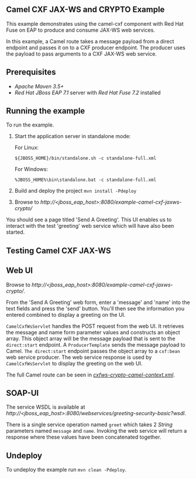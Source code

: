 Camel CXF JAX-WS and CRYPTO Example
-----------------------------------

This example demonstrates using the camel-cxf component with Red Hat Fuse on EAP to produce and consume JAX-WS web services.

In this example, a Camel route takes a message payload from a direct endpoint and passes it on to a CXF producer endpoint. The producer uses the payload to pass arguments to a CXF JAX-WS web service.

Prerequisites
-------------

* _Apache Maven 3.5+_
* _Red Hat JBoss EAP 7.1_ server with _Red Hat Fuse 7.2_ installed

Running the example
-------------------

To run the example.

1. Start the application server in standalone mode:

    For Linux:
    
    `${JBOSS_HOME}/bin/standalone.sh -c standalone-full.xml`
    
    For Windows:
    
    `%JBOSS_HOME%\bin\standalone.bat -c standalone-full.xml`

2. Build and deploy the project `mvn install -Pdeploy`

3. Browse to _http://*<jboss\_eap\_host>*:8080/example-camel-cxf-jaxws-crypto/_

You should see a page titled 'Send A Greeting'. This UI enables us to interact with the test 'greeting' web service which will have also been started.

Testing Camel CXF JAX-WS
------------------------

Web UI
------

Browse to _http://*<jboss\_eap\_host>*:8080/example-camel-cxf-jaxws-crypto/_.

From the 'Send A Greeting' web form, enter a 'message' and 'name' into the text fields and press the 'send' button. You'll then see the information you entered combined to display a greeting on the UI.

`CamelCxfWsServlet` handles the POST request from the web UI. It retrieves the message and name form parameter values and constructs an object array. This object array will be the message payload that is sent to the `direct:start` endpoint. A `ProducerTemplate` sends the message payload to Camel. `The direct:start` endpoint passes the object array to a `cxf:bean` web service producer. The web service response is used by `CamelCxfWsServlet` to display the greeting on the web UI.

The full Camel route can be seen in [_*cxfws-crypto-camel-context.xml*_](src/main/webapp/WEB-INF/cxfws-crypto-camel-context.xml).

SOAP-UI
-------

The service WSDL is available at _http://*<jboss\_eap\_host>*:8080/webservices/greeting-security-basic?wsdl_.

There is a single service operation named `greet` which takes 2 _String_ parameters named `message` and `name`. Invoking the web service will return a response where these values have been concatenated together.

## Undeploy

To undeploy the example run `mvn clean -Pdeploy`.
